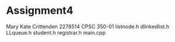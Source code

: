 # Assignment4
Mary Kate Crittenden 2278514 CPSC 350-01
listnode.h dlinkedlist.h LLqueue.h student.h registrar.h main.cpp
